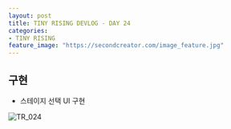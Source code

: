 ```yaml
---
layout: post
title: TINY RISING DEVLOG - DAY 24
categories:
- TINY RISING
feature_image: "https://secondcreator.com/image_feature.jpg"
---
```


## 구현
- 스테이지 선택 UI 구현

![TR_024](https://secondcreator.com/blog/imgs/TR_024.png)
